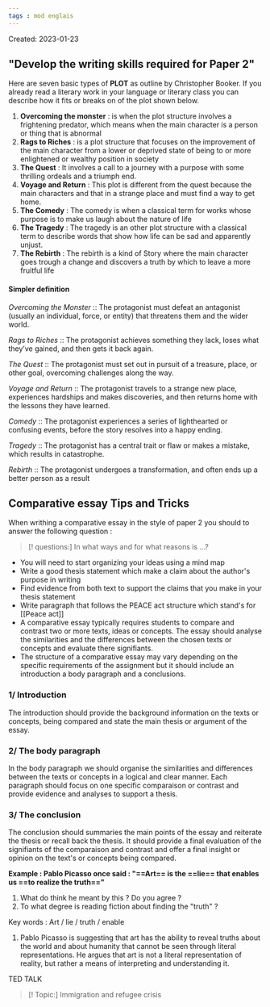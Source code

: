 ```yaml
---
tags : mod englais
---
```

Created: 2023-01-23 

## "Develop the writing skills required for Paper 2"
Here are seven basic types of **PLOT** as outline by Christopher Booker. If you already read a literary work in your language or literary class you can describe how it fits or breaks on of the plot shown below.
1. **Overcoming the monster** : is when the plot structure involves a frightening predator, which means when the main character is a person or thing that is abnormal
2. **Rags to Riches** : is a plot structure that focuses on the improvement of the main character from a lower or deprived state of being to or more enlightened or wealthy position in society
3. **The Quest** : It involves a call to a journey with a purpose with some thrilling ordeals and a triumph end.  
4. **Voyage and Return** : This plot is different from the quest because the main characters and that in a strange place and must find a way to get home.
5. **The Comedy** :  The comedy is when a classical term for works whose purpose is to make us laugh about the nature of life  
6. **The Tragedy** : The tragedy is an other plot structure with a classical term to describe words that show how life can be sad and apparently unjust. 
7. **The Rebirth** : The rebirth is a kind of Story where the main character goes trough a change  and discovers a truth by which to leave a more fruitful life

#### Simpler definition
*Overcoming the Monster* :: The protagonist must defeat an antagonist (usually an individual, force, or entity) that threatens them and the wider world. 
<!--SR:!2023-01-24,1,230-->

*Rags to Riches* :: The protagonist achieves something they lack, loses what they’ve gained, and then gets it back again. 
<!--SR:!2023-01-24,1,230-->

*The Quest* :: The protagonist must set out in pursuit of a treasure, place, or other goal, overcoming challenges along the way. 
<!--SR:!2023-01-26,3,250-->

*Voyage and Return* :: The protagonist travels to a strange new place, experiences hardships and makes discoveries, and then returns home with the lessons they have learned. 
<!--SR:!2023-01-26,3,250-->

*Comedy* :: The protagonist experiences a series of lighthearted or confusing events, before the story resolves into a happy ending. 
<!--SR:!2023-01-26,3,250-->

*Tragedy* :: The protagonist has a central trait or flaw or makes a mistake, which results in catastrophe. 
<!--SR:!2023-01-26,3,250-->

*Rebirth* :: The protagonist undergoes a transformation, and often ends up a better person as a result
<!--SR:!2023-01-26,3,250-->

## Comparative essay Tips and Tricks
When writhing a comparative essay in the style of paper 2 you should to answer the following question :
>[! questions:]
>In what ways and for what reasons is ...?

- You will need to start organizing your ideas using a mind map
- Write a good thesis statement which make a claim about the author's purpose in writing
- Find evidence from both text to support the claims that you make in your thesis statement
- Write paragraph that follows the PEACE act structure which stand's for [[Peace act]] 
- A comparative essay typically requires students to compare and contrast two or more texts, ideas or concepts. The essay should analyse the similarities and the differences between the chosen texts or concepts and evaluate there signifiants. 
- The structure of a comparative essay may vary depending on the specific requirements of the assignment but it should include an introduction a body paragraph and a conclusions. 

### 1/ Introduction
The introduction should provide the background information on the texts or concepts, being compared and state the main thesis or argument of the essay.

### 2/ The body paragraph
In the body paragraph we should organise the similarities and differences between the texts or concepts in a logical and clear manner. Each paragraph should focus on one specific comparaison or contrast and provide evidence and analyses to support a thesis. 

### 3/ The conclusion
The conclusion should summaries the main points of the essay and reiterate the thesis or recall back the thesis. It should provide a final evaluation of the signifiants of the comparaison and contrast and offer a final insight or opinion on the text's or concepts being compared. 

**Example : Pablo Picasso once said : "==Art== is the ==lie== that enables us ==to realize the truth=="** 
1) What do think he meant by this ? Do you agree ? 
2) To what degree is reading fiction about finding the "truth" ?
<!--SR:!2023-01-26,3,270!2023-01-26,3,270!2023-01-26,3,270-->

 Key words : Art / lie / truth / enable
1.  Pablo Picasso is suggesting that art has the ability to reveal truths about the world and about humanity that cannot be seen through literal representations. He argues that art is not a literal representation of reality, but rather a means of interpreting and understanding it. 

TED TALK
>[! Topic:]
>Immigration and refugee crisis 
>
